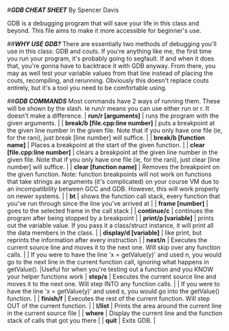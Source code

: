 #***GDB CHEAT SHEET***
By Spencer Davis

GDB is a debugging program that will save your life in this class and beyond.
This file aims to make it more accessible for beginner's use.

##***WHY USE GDB?***
There are essentially two methods of debugging you'll use in this class: GDB and couts.
If you're anything like me, the first time you run your program, it's probably going to segfault. If and when it does that, you're gonna have to backtrace it with GDB anyway. From there, you may as well test your variable values from that line instead of placing the couts, recompiling, and rerunning. Obviously this doesn't replace couts entirely, but it's a tool you need to be comfortable using.

##***GDB COMMANDS***
Most commands have 2 ways of running them. These will be shown by the slash. Ie run/r means you can use either run or r. It doesn't make a difference.
| **run/r [arguments]** | runs the program with the given arguments. |
| **break/b [file.cpp:line number]** | puts a breakpoint at the given line number in the given file. Note that if you only have one file (ie, for the rani), just break [line number] will suffice. |
| **break/b [function name]** | Places a breakpoint at the start of the given function. |
| **clear [file.cpp:line number]** | clears a breakpoint at the given line number in the given file. Note that if you only have one file (ie, for the rani), just clear [line number] will suffice. |
| **clear [function name]** | Removes the breakpoint on the given function. Note: function breakpoints will not work on functions that take strings as arguments (it's complicated) on your course VM due to an incompatibility between GCC and GDB. However, this will work properly on newer systems. |
| **bt** | shows the function call stack, every function that you've run through since the line you've arrived at |
| **frame [number]** | goes to the selected frame in the call stack |
| **continue/c** | continues the program after being stopped by a breakpoint |
| **print/p [variable]** | prints out the variable value. If you pass it a class/struct instance, it will print all the data members in the class. |
| **display/d [variable]** | like print, but reprints the information after every instruction |
| **next/n** | Executes the current source line and moves it to the next one. Will skip over any function calls. |
	| If you were to have the line 'x = getValue(y)' and used n, you would go to the next line in the current function call, ignoring what happens in getValue(). 
	|Useful for when you're testing out a function and you KNOW your helper functions work
| **step/s** | Executes the current source line and moves it to the next one. Will step INTO any function calls. |
	| If you were to have the line 'x = getValue(y)' and used s, you would go into the getValue() function. |
| **finish/f** | Executes the rest of the current function. Will step OUT of the current function. |
| **l/list** | Prints the area around the current line in the current source file |
| **where** | Display the current line and the function stack of calls that got you there |
| **quit** | Exits GDB. |